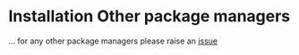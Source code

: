 # Installation Other package managers

... for any other package managers please raise an [issue](https://github.com/a1ecbr0wn/bcd/issues)
